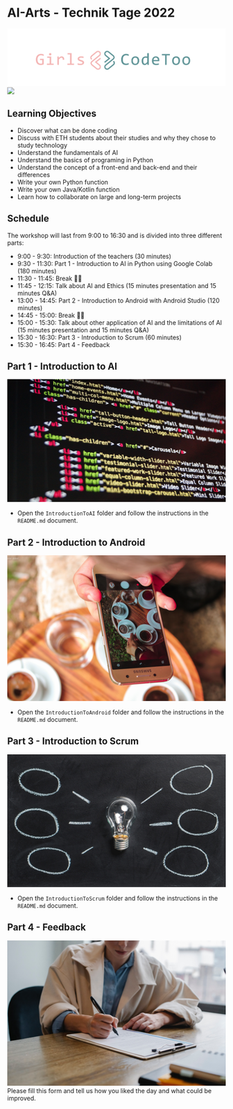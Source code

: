 # AI-Arts - Technik Tage 2022
![](images/GCT_Logo.png)
![](images/ai-art.png)


## Learning Objectives
- Discover what can be done coding
- Discuss with ETH students about their studies and why they chose to study technology
- Understand the fundamentals of AI
- Understand the basics of programing in Python
- Understand the concept of a front-end and back-end and their differences
- Write your own Python function
- Write your own Java/Kotlin function
- Learn how to collaborate on large and long-term projects

## Schedule
The workshop will last from 9:00 to 16:30 and is divided into three different parts:
- 9:00 - 9:30: Introduction of the teachers (30 minutes)
- 9:30 - 11:30: Part 1 - Introduction to AI in Python using Google Colab (180 minutes)
- 11:30 - 11:45: Break 🤘🏼
- 11:45 - 12:15: Talk about AI and Ethics (15 minutes presentation and 15 minutes Q&A)
- 13:00 - 14:45: Part 2 - Introduction to Android with Android Studio (120 minutes)
- 14:45 - 15:00: Break 🤘🏼
- 15:00 - 15:30: Talk about other application of AI and the limitations of AI (15 minutes presentation and 15 minutes Q&A)
- 15:30 - 16:30: Part 3 - Introduction to Scrum (60 minutes)
- 15:30 - 16:45: Part 4 - Feedback

## Part 1 - Introduction to AI
![](images/python.jpeg)
- Open the `IntroductionToAI` folder and follow the instructions in the `README.md` document. 

## Part 2 - Introduction to Android
![](images/android.jpeg)
- Open the `IntroductionToAndroid` folder and follow the instructions in the `README.md` document. 

## Part 3 - Introduction to Scrum
![](images/scrum.jpeg)
- Open the `IntroductionToScrum` folder and follow the instructions in the `README.md` document. 

## Part 4 - Feedback
![](images/questionnaire.jpeg)
Please fill this form and tell us how you liked the day and what could be improved. 
